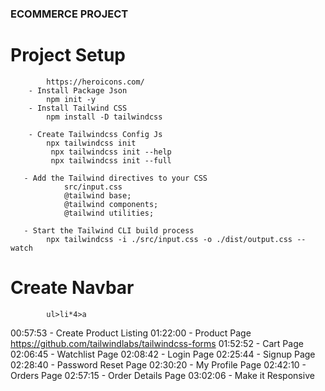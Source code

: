 ### ECOMMERCE PROJECT

#  Project Setup
            https://heroicons.com/ 
        - Install Package Json
            npm init -y
        - Install Tailwind CSS
            npm install -D tailwindcss
           
        - Create Tailwindcss Config Js
            npx tailwindcss init
             npx tailwindcss init --help   
             npx tailwindcss init --full

       - Add the Tailwind directives to your CSS
                src/input.css
                @tailwind base;
                @tailwind components;
                @tailwind utilities;      

       - Start the Tailwind CLI build process 
            npx tailwindcss -i ./src/input.css -o ./dist/output.css --watch

#   Create Navbar
            ul>li*4>a


00:57:53 - Create Product Listing
01:22:00 - Product Page
https://github.com/tailwindlabs/tailwindcss-forms
01:52:52 - Cart Page
02:06:45 - Watchlist Page
02:08:42 - Login Page
02:25:44 - Signup Page
02:28:40 - Password Reset Page
02:30:20 - My Profile Page
02:42:10 - Orders Page
02:57:15 - Order Details Page
03:02:06 - Make it Responsive